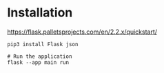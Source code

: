 # Installation

https://flask.palletsprojects.com/en/2.2.x/quickstart/

```shell
pip3 install Flask json

# Run the application
flask --app main run
```

